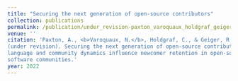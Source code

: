 ```yaml
---
title: "Securing the next generation of open-source contributors"
collection: publications
permalink: /publication/under_revision-paxton_varoquaux_holdgraf_geiger
venue: ''
citation: 'Paxton, A., <b>Varoquaux, N.</b>, Holdgraf, C., & Geiger, R. S.
(under revision). Securing the next generation of open-source contributors: How
language and community dynamics influence newcomer retention in open-source
software communities.'
year: 2022
---
```

